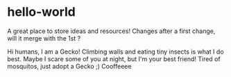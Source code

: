 # hello-world
A great place to store ideas and resources!
Changes after a first change, will it merge with the 1st ?

Hi humans, I am a Gecko!
Climbing walls and eating tiny insects is what I do best. 
Maybe I scare some of you at night, but I'm your best friend!
Tired of mosquitos, just adopt a Gecko ;)
Cooffeeee

